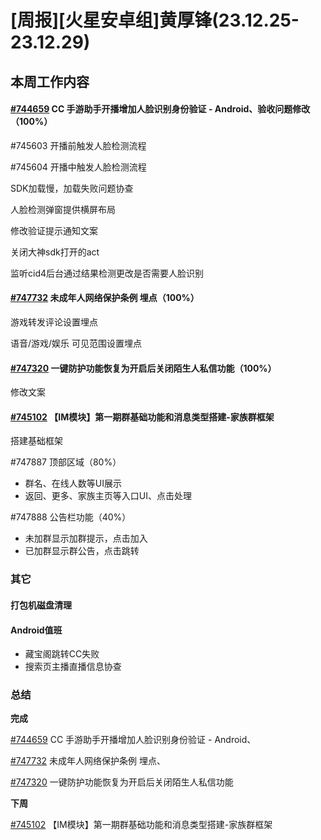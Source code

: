 # [周报][火星安卓组]黄厚锋(23.12.25-23.12.29) 

## 本周工作内容

#### [#744659](https://icc.pm.netease.com/v6/issues/744659) CC 手游助手开播增加人脸识别身份验证 - Android、验收问题修改（100%）

#745603 开播前触发人脸检测流程

#745604 开播中触发人脸检测流程

SDK加载慢，加载失败问题协查

人脸检测弹窗提供横屏布局

修改验证提示通知文案

关闭大神sdk打开的act

监听cid4后台通过结果检测更改是否需要人脸识别

#### [#747732](https://icc.pm.netease.com/v6/issues/747732) 未成年人网络保护条例 埋点（100%）

游戏转发评论设置埋点

语音/游戏/娱乐 可见范围设置埋点

#### [#747320](https://icc.pm.netease.com/v6/issues/747320) 一键防护功能恢复为开启后关闭陌生人私信功能（100%）

修改文案

#### [#745102](https://icc.pm.netease.com/v6/issues/745102) 【IM模块】第一期群基础功能和消息类型搭建-家族群框架

搭建基础框架

#747887 顶部区域（80%）

- 群名、在线人数等UI展示
- 返回、更多、家族主页等入口UI、点击处理

#747888 公告栏功能（40%）

- 未加群显示加群提示，点击加入
- 已加群显示群公告，点击跳转

### 其它

#### 打包机磁盘清理

#### Android值班

- 藏宝阁跳转CC失败
- 搜索页主播直播信息协查

### 总结

**完成**

[#744659](https://icc.pm.netease.com/v6/issues/744659) CC 手游助手开播增加人脸识别身份验证 - Android、

[#747732](https://icc.pm.netease.com/v6/issues/747732) 未成年人网络保护条例 埋点、

[#747320](https://icc.pm.netease.com/v6/issues/747320) 一键防护功能恢复为开启后关闭陌生人私信功能

**下周**

[#745102](https://icc.pm.netease.com/v6/issues/745102) 【IM模块】第一期群基础功能和消息类型搭建-家族群框架

